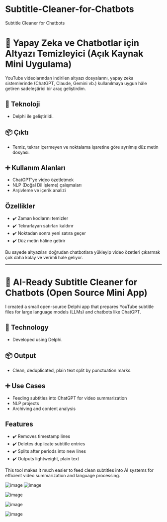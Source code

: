 # Subtitle-Cleaner-for-Chatbots
Subtitle Cleaner for Chatbots

# 🤖 Yapay Zeka ve Chatbotlar için Altyazı Temizleyici (Açık Kaynak Mini Uygulama)

YouTube videolarından indirilen altyazı dosyalarını, yapay zeka sistemlerinde (ChatGPT, Claude, Gemini vb.) kullanılmaya uygun hâle getiren sadeleştirici bir araç geliştirdim.

## 🚀 Teknoloji

- Delphi ile geliştirildi.

## 📦 Çıktı

- Temiz, tekrar içermeyen ve noktalama işaretine göre ayrılmış düz metin dosyası.

## ➕ Kullanım Alanları

- ChatGPT'ye video özetletmek  
- NLP (Doğal Dil İşleme) çalışmaları  
- Arşivleme ve içerik analizi

## Özellikler

- ✔️ Zaman kodlarını temizler  
- ✔️ Tekrarlayan satırları kaldırır  
- ✔️ Noktadan sonra yeni satıra geçer  
- ✔️ Düz metin hâline getirir

Bu sayede altyazıları doğrudan chatbotlara yükleyip video özetleri çıkarmak çok daha kolay ve verimli hale geliyor.

---

# 🤖 AI-Ready Subtitle Cleaner for Chatbots (Open Source Mini App)

I created a small open-source Delphi app that prepares YouTube subtitle files for large language models (LLMs) and chatbots like ChatGPT.

## 🚀 Technology

- Developed using Delphi.

## 📦 Output

- Clean, deduplicated, plain text split by punctuation marks.

## ➕ Use Cases

- Feeding subtitles into ChatGPT for video summarization  
- NLP projects  
- Archiving and content analysis

## Features

- ✔️ Removes timestamp lines  
- ✔️ Deletes duplicate subtitle entries  
- ✔️ Splits after periods into new lines  
- ✔️ Outputs lightweight, plain text

This tool makes it much easier to feed clean subtitles into AI systems for efficient video summarization and language processing.



![image](https://github.com/user-attachments/assets/4f7b9aa8-e38f-47c2-8edc-cdeaf5762431)
![image](https://github.com/user-attachments/assets/f84009f5-e997-41ed-8686-43124c1ee8df)



![image](https://github.com/user-attachments/assets/6b27c507-a910-4ad0-a918-cc8dcbeaf70d)

![image](https://github.com/user-attachments/assets/74dbb41b-d40d-4917-81ea-7759c0f08749)

![image](https://github.com/user-attachments/assets/782255f6-bfbc-42e6-9bd1-0ce78ecaf942)
